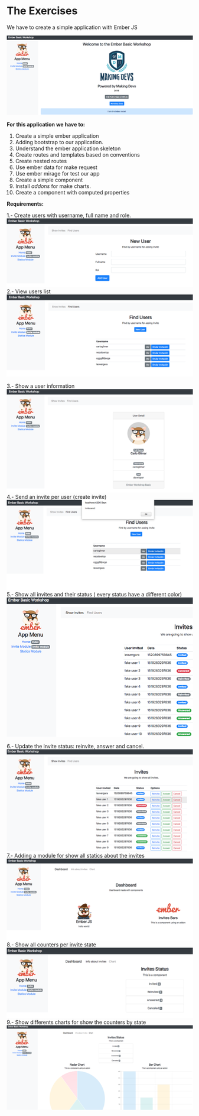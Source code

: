 # The Exercises

We have to create a simple application with Ember JS

![](/assets/app1.png)

**For this application we have to:**

1. Create a simple ember application
2. Adding bootstrap to our application. 
3. Understand the ember application skeleton
4. Create routes and templates based on conventions
5. Create nested routes 
6. Use ember data for make request 
7. Use ember mirage for test our app
8. Create a simple component
9. Install _addons_ for make charts. 
10. Create a component with computed properties

**Requirements:**

1.- Create users with username, full name and role.![](/assets/app2.png)2.- View users list![](/assets/app3.png)

3.- Show a user information![](/assets/app4.png)4.- Send an invite per user \(create invite\)![](/assets/app6.png)5.- Show all invites and their status \( every status have a different color\) ![](/assets/app7.png)

6.- Update the invite status: reinvite, answer and cancel.![](/assets/app8.png)7.- Adding a module for show all statics about the invites![](/assets/app9.png)8.- Show all counters per invite state![](/assets/app10.png)9.- Show differents charts for show the counters by state![](/assets/app11.png)

